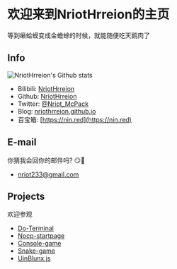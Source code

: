 # 欢迎来到NriotHrreion的主页

等到癞蛤蟆变成金蟾蜍的时候，就能随便吃天鹅肉了

## Info

![NriotHrreion's Github stats](https://github-readme-stats.vercel.app/api?username=NriotHrreion&show_icons=true)

- Bilibili: [NriotHrreion](https://space.bilibili.com/167995410)
- Github: [NriotHrreion](https://github.com/NriotHrreion)
- Twitter: [@Nriot_McPack](https://twitter.com/Nriot_McPack)
- Blog: [nriothrreion.github.io](https://nriothrreion.github.io)
- 百宝箱: [https://nin.red](https://nin.red)

## E-mail

你猜我会回你的邮件吗? 😏🤔
- [nriot233@gmail.com](mailto:nriot233@gmail.com)

## Projects

欢迎参观

- [Do-Terminal](https://github.com/NriotHrreion/Do-Terminal)
- [Nocp-startpage](https://github.com/NriotHrreion/Nocp-startpage)
- [Console-game](https://github.com/NriotHrreion/Console-game)
- [Snake-game](https://github.com/NriotHrreion/Snake-game)
- [UinBlunx.js](https://github.com/NriotHrreion/uinblunx.js)
